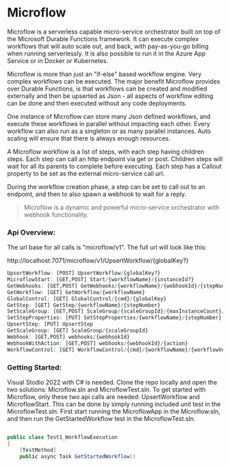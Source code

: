 # Microflow

Microflow is a serverless capable micro-service orchestrator built on top of the Microsoft Durable Functions framework. It can execute complex workflows that will auto scale out, and back, with pay-as-you-go billing when running serverlessly. It is also possible to run it in the Azure App Service or in Docker or Kubernetes.

Microflow is more than just an "if-else" based workflow engine. Very complex workflows can be executed. The major benefit Microflow provides over Durable Functions, is that workflows can be created and modified externally and then be upserted as Json - all aspects of workflow editing can be done and then executed without any code deployments.

One instance of Microflow can store many Json defined workflows, and execute these workflows in parallel without impacting each other. Every workflow can also run as a singleton or as many parallel instances. Auto scaling will ensure that there is always enough resources.

A Microflow workflow is a list of steps, with each step having children steps. Each step can call an http endpoint via get or post. Children steps will wait for all its parents to complete before executing. Each step has a Callout property to be set as the external micro-service call url.

During the workflow creation phase, a step can be set to call out to an endpoint, and then to also spawn a webhook to wait for a reply. 

> Microflow is a dynamic and powerful micro-service orchestrator with webhook functionality.

### Api Overview:
The url base for all calls is "microflow/v1". The full url will look like this:

http://localhost:7071/microflow/v1/UpsertWorkflow/{globalKey?}


```r
UpsertWorkflow: [POST] UpsertWorkflow/{globalKey?}
MicroflowStart: [GET,POST] Start/{workflowName}/{instanceId?}
GetWebhooks: [GET,POST] GetWebhooks/{workflowName}/{webhookId}/{stepNumber}/{instanceGuid?}
GetWorkflow: [GET] GetWorkflow/{workflowName}
GlobalControl: [GET] GlobalControl/{cmd}/{globalKey}
GetStep: [GET] GetStep/{workflowName}/{stepNumber}
SetScaleGroup: [GET,POST] ScaleGroup/{scaleGroupId}/{maxInstanceCount}/{maxWaitSeconds:int?}
SetStepProperties: [PUT] SetStepProperties/{workflowName}/{stepNumber}
UpsertStep: [PUT] UpsertStep
GetScaleGroup: [GET] ScaleGroup/{scaleGroupId}
Webhook: [GET,POST] webhooks/{webhookId}
WebhookWithAction: [GET,POST] webhooks/{webhookId}/{action}
WorkflowControl: [GET] WorkflowControl/{cmd}/{workflowName}/{workflowVersion}
```

### Getting Started:
Visual Stodio 2022 with C# is needed. Clone the repo locally and open the two solutions: Microflow.sln and MicroflowTest.sln. To get started with Microflow, only these two api calls are needed: UpsertWorkflow and MicroflowStart. This can be done by simply running included unit test in the MicroflowTest.sln. First start running the MicroflowApp in the Microflow.sln, and then run the GetStartedWorkflow test in the MicroflowTest.sln.
   
```csharp

public class Test1_WorkflowExecution
{
    [TestMethod]
    public async Task GetStartedWorkflow()

```
